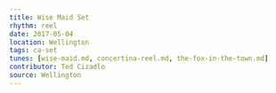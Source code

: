 ```yaml
---
title: Wise Maid Set
rhythm: reel
date: 2017-05-04
location: Wellington
tags: ca-set
tunes: [wise-maid.md, concertina-reel.md, the-fox-in-the-town.md]
contributor: Ted Cizadlo
source: Wellington
---
```

